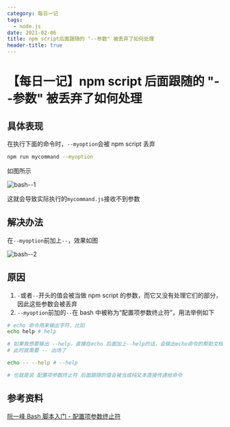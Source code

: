```yaml
---
category: 每日一记
tags:
  - node.js
date: 2021-02-06
title: npm script后面跟随的 "--参数" 被丢弃了如何处理
header-title: true
---
```


# 【每日一记】npm script 后面跟随的 "--参数" 被丢弃了如何处理

## 具体表现

在执行下面的命令时，`--myoption`会被 npm script 丢弃

```bash
npm run mycommand --myoption
```

如图所示

![bash--1](https://pics.leezx.cn/blog/200206/bash--1.png)

这就会导致实际执行的`mycommand.js`接收不到参数

## 解决办法

在`--myoption`前加上`--`，效果如图

![bash--2](https://pics.leezx.cn/blog/200206/bash--2.png)

## 原因

1. `-`或者`--`开头的值会被当做 npm script 的参数，而它又没有处理它们的部分，因此这些参数会被丢弃
2. `--myoption`前加的`--`在 bash 中被称为“配置项参数终止符”，用法举例如下

```bash
# echo 命令用来输出字符，比如
echo help # help

# 如果我想要输出 --help，直接在echo 后面加上--help的话，会输出echo命令的帮助文档
# 此时就需要 -- 出场了

echo -- --help # --help

# 也就是说 配置项参数终止符 后面跟随的值会被当成纯文本直接传递给命令
```

## 参考资料

[阮一峰 Bash 脚本入门 - 配置项参数终止符](https://wangdoc.com/bash/script.html#%E9%85%8D%E7%BD%AE%E9%A1%B9%E5%8F%82%E6%95%B0%E7%BB%88%E6%AD%A2%E7%AC%A6---)
